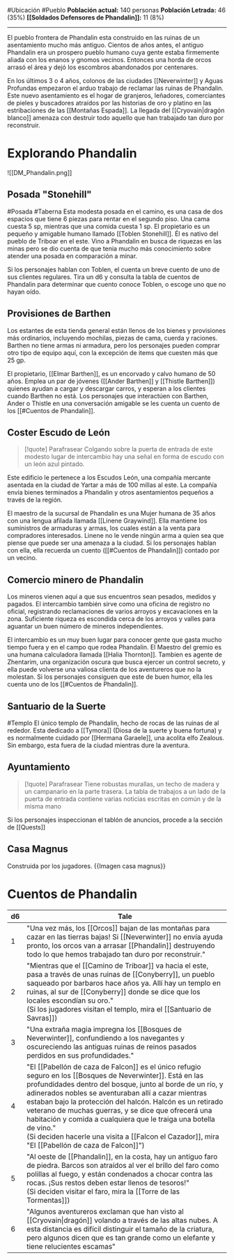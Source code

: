 #Ubicación #Pueblo
**Población actual:** 140 personas
**Población Letrada:** 46 (35%) 
**[[Soldados Defensores de Phandalin]]:** 11 (8%)
***
El pueblo frontera de Phandalin esta construido en las ruinas de un asentamiento mucho más antiguo. Cientos de años antes, el antiguo Phandalin era un prospero pueblo humano cuya gente estaba firmemente aliada con los enanos y gnomos vecinos. Entonces una horda de orcos arrasó el área y dejó los escombros abandonados por centenares.

En los últimos 3 o 4 años, colonos de las ciudades [[Neverwinter]] y Aguas Profundas empezaron el arduo trabajo de reclamar las ruinas de Phandalin. Este nuevo asentamiento es el hogar de granjeros, leñadores, comerciantes de pieles y buscadores atraídos por las historias de oro y platino en las estribaciones de las [[Montañas Espada]].
La llegada del [[Cryovain|dragón blanco]] amenaza con destruir todo aquello que han trabajado tan duro por reconstruir.
# Explorando Phandalin
![[DM_Phandalin.png]]
## Posada "Stonehill"
#Posada #Taberna 
Esta modesta posada en el camino, es una casa de dos espacios que tiene 6 piezas para rentar en el segundo piso. Una cama cuesta 5 sp, mientras que una comida cuesta 1 sp. El propietario es un pequeño y amigable humano llamado [[Toblen Stonehill]]. Él es nativo del pueblo de Triboar en el este. Vino a Phandalin en busca de riquezas en las minas pero se dio cuenta de que tenia mucho más conocimiento sobre atender una posada en comparación a minar. 

Si los personajes hablan con Toblen, el cuenta un breve cuento de uno de sus clientes regulares. Tira un d6 y consulta la tabla de cuentos de Phandalin para determinar que cuento conoce Toblen, o escoge uno que no hayan oído. 
## Provisiones de Barthen
Los estantes de esta tienda general están llenos de los bienes y provisiones más ordinarios, incluyendo mochilas, piezas de cama, cuerda y raciones. Barthen no tiene armas ni armadura, pero los personajes pueden comprar otro tipo de equipo aquí, con la excepción de items que cuesten más que 25 gp. 

El propietario, [[Elmar Barthen]], es un encorvado y calvo humano de 50 años. Emplea un par de jóvenes ([[Ander Barthen]] y [[Thistle Barthen]]) quienes ayudan a cargar y descargar carros, y esperan a los clientes cuando Barthen no está. Los personajes que interactúen con Barthen, Ander o Thistle en una conversación amigable se les cuenta un cuento de los [[#Cuentos de Phandalin]].
## Coster Escudo de León
>[!quote] Parafrasear
>Colgando sobre la puerta de entrada de este modesto lugar de intercambio hay una señal en forma de escudo con un león azul pintado.

Este edificio le pertenece a los Escudos León, una compañía mercante asentada en la ciudad de Yartar a más de 100 millas al este. La compañía envía bienes terminados a Phandalin y otros asentamientos pequeños a través de la región.

El maestro de la sucursal de Phandalin es una Mujer humana de 35 años con una lengua afilada llamada [[Linene Graywind]]. Ella mantiene los suministros de armaduras y armas, los cuales están a la venta para compradores interesados. Linene no le vende ningún arma a quien sea que piense que puede ser una amenaza a la ciudad. Si los personajes hablan con ella, ella recuerda un cuento ([[#Cuentos de Phandalin]]) contado por un vecino.
## Comercio minero de Phandalin
Los mineros vienen aquí a que sus encuentros sean pesados, medidos y pagados. El intercambio también sirve como una oficina de registro no oficial, registrando reclamaciones de varios arroyos y excavaciones en la zona. Suficiente riqueza es escondida cerca de los arroyos y valles para aguantar un buen número de mineros independientes.

El intercambio es un muy buen lugar para conocer gente que gasta mucho tiempo fuera y en el campo que rodea Phandalin. El Maestro del gremio es una humana calculadora llamada [[Halia Thornton]]. Tambien es agente de Zhentarim, una organización oscura que busca ejercer un control secreto, y ella puede volverse una valiosa clienta de los aventureros que no la molestan. Si los personajes consiguen que este de buen humor, ella les cuenta uno de los [[#Cuentos de Phandalin]].
## Santuario de la Suerte
#Templo 
El único templo de Phandalin, hecho de rocas de las ruinas de al rededor. Esta dedicado a [[Tymora]] (Diosa de la suerte y buena fortuna) y es normalmente cuidado por [[Hermana Garaele]], una acolita elfo Zealous. Sin embargo, esta fuera de la ciudad mientras dure la aventura. 
## Ayuntamiento
>[!quote] Parafrasear
>Tiene robustas murallas, un techo de madera y un campanario en la parte trasera. La tabla de trabajos a un lado de la puerta de entrada contiene varias noticias escritas en común y de la misma mano

Si los personajes inspeccionan el tablón de anuncios, procede a la sección de [[Quests]]
## Casa Magnus
Construida por los jugadores.
{{Imagen casa magnus}}
# Cuentos de Phandalin
| d6  | Tale                                                                                                                                                                                                                                                                                                                                                                                                                                                                                                                            |
| --- | ------------------------------------------------------------------------------------------------------------------------------------------------------------------------------------------------------------------------------------------------------------------------------------------------------------------------------------------------------------------------------------------------------------------------------------------------------------------------------------------------------------------------------- |
| 1   | "Una vez más, los [[Orcos]] bajan de las montañas para cazar en las tierras bajas! Si [[Neverwinter]] no envía ayuda pronto, los orcos van a arrasar [[Phandalin]] destruyendo todo lo que hemos trabajado tan duro por reconstruir."                                                                                                                                                                                                                                                                                           |
| 2   | "Mientras que el [[Camino de Triboar]] va hacia el este, pasa a través de unas ruinas de [[Conyberry]], un pueblo saqueado por barbaros hace años ya. Allí hay un templo en ruinas, al sur de [[Conyberry]] donde se dice que los locales escondían su oro."<br>(Si los jugadores visitan el templo, mira el [[Santuario de Savras]])                                                                                                                                                                                           |
| 3   | "Una extraña magia impregna los [[Bosques de Neverwinter]], confundiendo a los navegantes y oscureciendo las antiguas ruinas de reinos pasados perdidos en sus profundidades."                                                                                                                                                                                                                                                                                                                                                  |
| 4   | "El [[Pabellón de caza de Falcon]] es el único refugio seguro en los [[Bosques de Neverwinter]]. Está en las profundidades dentro del bosque, junto al borde de un río, y adinerados nobles se aventuraban allí a cazar mientras estaban bajo la protección del halcón. Halcón es un retirado veterano de muchas guerras, y se dice que ofrecerá una habitación y comida a cualquiera que le traiga una botella de vino." <br>(Si deciden hacerle una visita a [[Falcon el Cazador]], mira "El [[Pabellón de caza de Falcon]]") |
| 5   | "Al oeste de [[Phandalin]], en la costa, hay un antiguo faro de piedra. Barcos son atraídos al ver el brillo del faro como polillas al fuego, y están condenados a chocar contra las rocas. ¡Sus restos deben estar llenos de tesoros!"<br>(Si deciden visitar el faro, mira la [[Torre de las Tormentas]])<br>                                                                                                                                                                                                                 |
| 6   | "Algunos aventureros exclaman que han visto al [[Cryovain\|dragón]] volando a través de las altas nubes. A esta distancia es difícil distinguir el tamaño de la criatura, pero algunos dicen que es tan grande como un elefante y tiene relucientes escamas"                                                                                                                                                                                                                                                                    |

